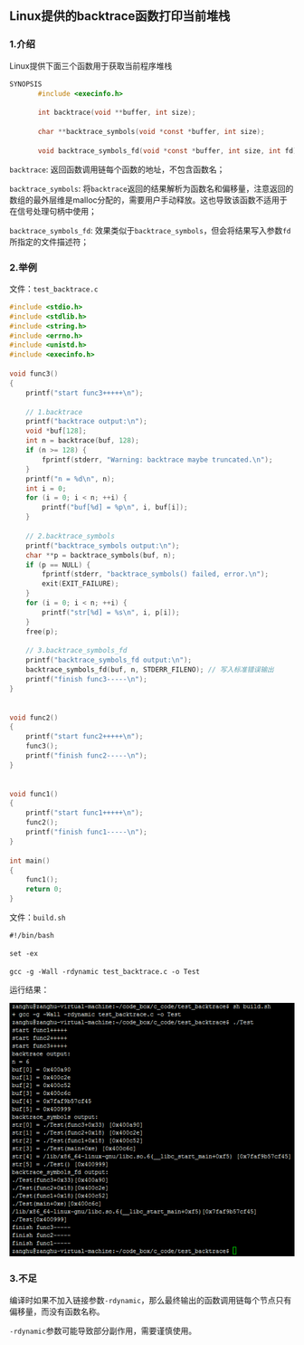 ## Linux提供的backtrace函数打印当前堆栈

### 1.介绍

Linux提供下面三个函数用于获取当前程序堆栈

```c
SYNOPSIS
       #include <execinfo.h>

       int backtrace(void **buffer, int size);

       char **backtrace_symbols(void *const *buffer, int size);

       void backtrace_symbols_fd(void *const *buffer, int size, int fd);
```

`backtrace`: 返回函数调用链每个函数的地址，不包含函数名；

`backtrace_symbols`: 将`backtrace`返回的结果解析为函数名和偏移量，注意返回的数组的最外层维是malloc分配的，需要用户手动释放。这也导致该函数不适用于在信号处理句柄中使用；

`backtrace_symbols_fd`: 效果类似于`backtrace_symbols`，但会将结果写入参数`fd`所指定的文件描述符；

### 2.举例

文件：`test_backtrace.c`
```c
#include <stdio.h>
#include <stdlib.h>
#include <string.h>
#include <errno.h>
#include <unistd.h>
#include <execinfo.h>

void func3()
{
    printf("start func3+++++\n");

    // 1.backtrace
    printf("backtrace output:\n");
    void *buf[128];
    int n = backtrace(buf, 128);
    if (n >= 128) {
        fprintf(stderr, "Warning: backtrace maybe truncated.\n");
    }
    printf("n = %d\n", n);
    int i = 0;
    for (i = 0; i < n; ++i) {
        printf("buf[%d] = %p\n", i, buf[i]);
    }

    // 2.backtrace_symbols
    printf("backtrace_symbols output:\n");
    char **p = backtrace_symbols(buf, n);
    if (p == NULL) {
        fprintf(stderr, "backtrace_symbols() failed, error.\n");
        exit(EXIT_FAILURE);
    }
    for (i = 0; i < n; ++i) {
        printf("str[%d] = %s\n", i, p[i]);
    }
    free(p);

    // 3.backtrace_symbols_fd
    printf("backtrace_symbols_fd output:\n");
    backtrace_symbols_fd(buf, n, STDERR_FILENO); // 写入标准错误输出
    printf("finish func3-----\n");
}


void func2()
{
    printf("start func2+++++\n");
    func3();
    printf("finish func2-----\n");
}


void func1()
{
    printf("start func1+++++\n");
    func2();
    printf("finish func1-----\n");
}

int main()
{
    func1();
    return 0;
} 
```

文件：`build.sh`
```shell
#!/bin/bash

set -ex

gcc -g -Wall -rdynamic test_backtrace.c -o Test
```

运行结果：

![](/assets/c057_001.PNG)

### 3.不足

编译时如果不加入链接参数`-rdynamic`，那么最终输出的函数调用链每个节点只有偏移量，而没有函数名称。

`-rdynamic`参数可能导致部分副作用，需要谨慎使用。